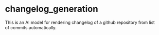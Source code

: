 # changelog_generation

This is an AI model for rendering changelog of a github repository from list of commits automatically.
